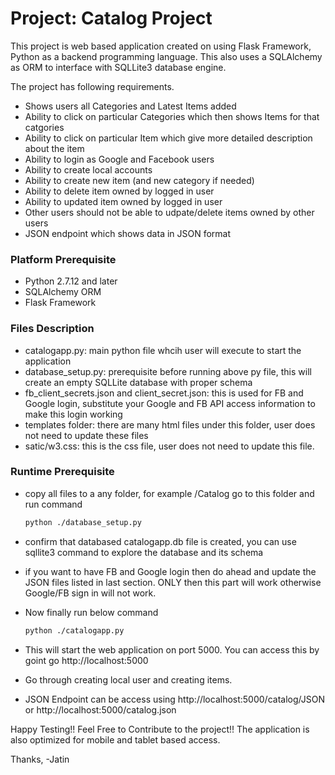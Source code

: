 # Project: Catalog Project

This project is web based application created on using Flask Framework, Python as a backend programming language. This also uses a SQLAlchemy as ORM to interface with SQLLite3 database engine.  

The project has following requirements. 
  - Shows users all Categories and Latest Items added
  - Ability to click on particular Categories which then shows Items for that catgories
  - Ability to click on particular Item which give more detailed description about the item
  - Ability to login as Google and Facebook users 
  - Ability to create local accounts
  - Ability to create new item (and new category if needed)
  - Ability to delete item owned by logged in user
  - Ability to updated item owned by logged in user
  - Other users should not be able to udpate/delete items owned by other users
  - JSON endpoint which shows data in JSON format

### Platform Prerequisite

  - Python 2.7.12 and later
  - SQLAlchemy ORM
  - Flask Framework
  
### Files Description
    
  - catalogapp.py: main python file whcih user will execute to start the application
  - database_setup.py: prerequisite before running above py file, this will create an empty SQLLite database with proper schema
  - fb_client_secrets.json and client_secret.json: this is used for FB and Google login, substitute your Google and FB API access information to make this login working
  - templates folder: there are many html files under this folder, user does not need to update these files
  - satic/w3.css: this is the css file, user does not need to update this file. 
  

### Runtime Prerequisite
  - copy all files to a any folder, for example /Catalog go to this folder and run command
    ```sh
    python ./database_setup.py
    
  - confirm that databased catalogapp.db file is created, you can use sqllite3 command to explore the database and its schema
  
  - if you want to have FB and Google login then do ahead and update the JSON files listed in last section. ONLY then this part will work otherwise Google/FB sign in will not work. 
  
  - Now finally run below command 
    ```sh
    python ./catalogapp.py

  - This will start the web application on port 5000. You can access this by goint go http://localhost:5000
  
  - Go through creating local user and creating items. 
  
  - JSON Endpoint can be access using http://localhost:5000/catalog/JSON or http://localhost:5000/catalog.json
  
Happy Testing!! Feel Free to Contribute to the project!! The application is also optimized for mobile and tablet based access. 

Thanks,
-Jatin

  
